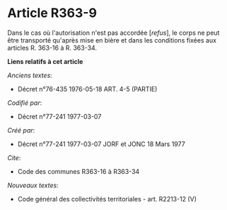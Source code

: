 # Article R363-9

Dans le cas où l'autorisation n'est pas accordée [*refus*], le corps ne peut être transporté qu'après mise en bière et dans
les conditions fixées aux articles R. 363-16 à R. 363-34.

**Liens relatifs à cet article**

_Anciens textes_:

  - Décret n°76-435 1976-05-18 ART. 4-5 (PARTIE)

_Codifié par_:

  - Décret n°77-241 1977-03-07

_Créé par_:

  - Décret n°77-241 1977-03-07 JORF et JONC 18 Mars 1977

_Cite_:

  - Code des communes R363-16 à R363-34

_Nouveaux textes_:

  - Code général des collectivités territoriales - art. R2213-12 (V)
